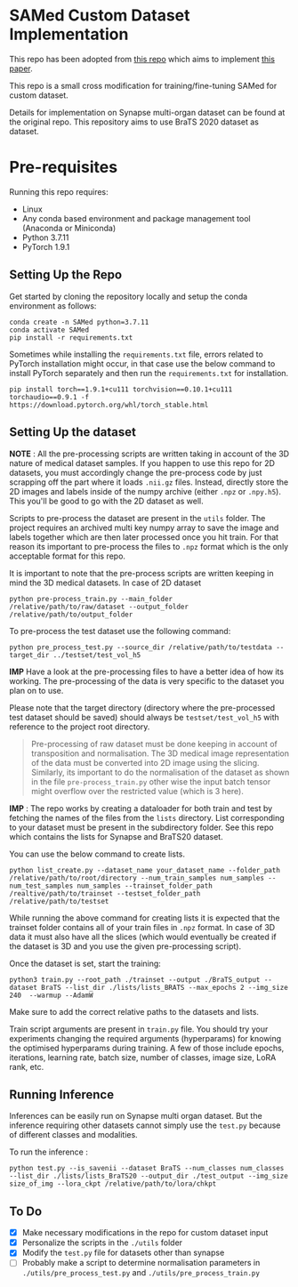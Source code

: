 # SAMed Custom Dataset Implementation

This repo has been adopted from [this repo](https://github.com/hitachinsk/SAMed/tree/main) which aims to implement [this paper](https://arxiv.org/pdf/2304.13785.pdf).

This repo is a small cross modification for training/fine-tuning SAMed for custom dataset. 

Details for implementation on Synapse multi-organ dataset can be found at the original repo. This repository aims to use BraTS 2020 dataset as dataset. 

# Pre-requisites

Running this repo requires:

- Linux
- Any conda based environment and package management tool (Anaconda or Miniconda)
- Python 3.7.11
- PyTorch 1.9.1

## Setting Up the Repo

Get started by cloning the repository locally and setup the conda environment as follows:

```shell
conda create -n SAMed python=3.7.11
conda activate SAMed
pip install -r requirements.txt
```

Sometimes while installing the `requirements.txt` file, errors related to PyTorch installation might occur, in that case use the below command to install PyTorch separately and then run the `requirements.txt` for installation.

```shell
pip install torch==1.9.1+cu111 torchvision==0.10.1+cu111 torchaudio==0.9.1 -f https://download.pytorch.org/whl/torch_stable.html
```

## Setting Up the dataset

**NOTE** : All the pre-processing scripts are written taking in account of the 3D nature of medical dataset samples. If you happen to use this repo for 2D datasets, you must accordingly change the pre-process code by just scrapping off the part where it loads `.nii.gz` files. Instead, directly store the 2D images and labels inside of the numpy archive (either `.npz` or `.npy.h5`). This you'll be good to go with the 2D dataset as well.

Scripts to pre-process the dataset are present in the `utils` folder. The project requires an archived multi key numpy array to save the image and labels together which are then later processed once you hit train. For that reason its important to pre-process the files to `.npz` format which is the only acceptable format for this repo.

It is important to note that the pre-process scripts are written keeping in mind the 3D medical datasets. In case of 2D dataset

```shell
python pre-process_train.py --main_folder /relative/path/to/raw/dataset --output_folder /relative/path/to/output_folder
```

To pre-process the test dataset use the following command:

```shell
python pre_process_test.py --source_dir /relative/path/to/testdata --target_dir ../testset/test_vol_h5
```
**IMP** Have a look at the pre-processing files to have a better idea of how its working. The pre-processing of the data is very specific to the dataset you plan on to use. 

Please note that the target directory (directory where the pre-processed test dataset should be saved) should always be `testset/test_vol_h5` with reference to the project root directory. 

> Pre-processing of raw dataset must be done keeping in account of transposition and normalisation. The 3D medical image representation of the data must be converted into 2D image using the slicing. Similarly, its important to do the normalisation of the dataset as shown in the file `pre-process_train.py` other wise the input batch tensor might overflow over the restricted value (which is 3 here).

**IMP** : The repo works by creating a dataloader for both train and test by fetching the names of the files from the `lists` directory. List corresponding to your dataset must be present in the subdirectory folder. See this repo which contains the lists for Synapse and BraTS20 dataset. 

You can use the below command to create lists. 

```shell
python list_create.py --dataset_name your_dataset_name --folder_path /relative/path/to/root/directory --num_train_samples num_samples --num_test_samples num_samples --trainset_folder_path /realtive/path/to/trainset --testset_folder_path /relative/path/to/testset
```
While running the above command for creating lists it is expected that the trainset folder contains all of your train files in `.npz` format. In case of 3D data it must also have all the slices (which would eventually be created if the dataset is 3D and you use the given pre-processing script). 

Once the dataset is set, start the training:

```shell
python3 train.py --root_path ./trainset --output ./BraTS_output --dataset BraTS --list_dir ./lists/lists_BRATS --max_epochs 2 --img_size 240  --warmup --AdamW 
```
Make sure to add the correct relative paths to the datasets and lists.

Train script arguments are present in `train.py` file. You should try your experiments changing the required arguments (hyperparams) for knowing the optimised hyperparams during training. A few of those include epochs, iterations, learning rate, batch size, number of classes, image size, LoRA rank, etc.

## Running Inference

Inferences can be easily run on Synapse multi organ dataset. But the inference requiring other datasets cannot simply use the `test.py` because of different classes and modalities. 

To run the inference :

```shell
python test.py --is_savenii --dataset BraTS --num_classes num_classes --list_dir ./lists/lists_BraTS20 --output_dir ./test_output --img_size size_of_img --lora_ckpt /relative/path/to/lora/chkpt
```

## To Do

- [x] Make necessary modifications in the repo for custom dataset input
- [x] Personalize the scripts in the `./utils` folder
- [x] Modify the `test.py` file for datasets other than synapse 
- [ ] Probably make a script to determine normalisation parameters in `./utils/pre_process_test.py` and `./utils/pre_process_train.py`
